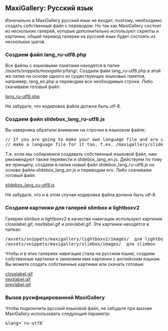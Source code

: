 
<meta http-equiv="Content-Type" content="text/html; charset=utf-8">
<h2>MaxiGallery: Русский язык</h2>

<p>Изначально в MaxiGallery русский язык не входит, поэтому, необходимо создать собственный файл с переводом. Но так как MaxiGallery состоит из нескольких галерей, которые дополнительно используют скрипты и картинки, общий перевод галереи на русский язык будет состоять из нескольких шагов.</p>
<h3 class="sub-header text-bold">Создаем файл lang_ru-utf8.php</h3>
<p>Все файлы с языковыми пакетами находятся в папке <em><span class="text-bold">/assets/snippets/maxigallery/lang/</span></em>. Создаем файл <span class="text-bold">lang_ru-utf8.php</span> в этой же папке на основе одного из существующих языковых пакетов, например, <span class="text-bold">lang_en.php</span> и переводим все необходимые строки. Либо скачиваем готовый файл:</p>
<p><a href="assets/files/MaxiGallery/lang_ru-utf8.zip.html" target="_blank">lang_ru-utf8.php</a></p>
<p>Не забудьте, что кодировка файла должна быть utf-8.</p>
<h3 class="sub-header text-bold">Создаем файл slidebox_lang_ru-utf8.js</h3>
<p>Вы наверняка обратили внимание на строчки в языковом файле:</p>
<pre class="brush: html;">// If you are going to make your own language file and are usign the lighbox,<br>// make a language file for it too, f.ex. /maxigallery/slidebox/slidebox_lang_en.js</pre>
<p>Т.е. если мы собираемся создавать собственный языковой файл, нам рекомендуют также перевести и <span class="text-bold">slidebox_lang_en.js</span>. Действуем по тому же принципу, создаем в папке новый файл <span class="text-bold">slidebox_lang_ru-utf8.js</span> на основе файла <span class="text-bold">slidebox_lang_en.js</span> и переводим его. Либо скачиваем готовый файл:</p>
<p><a href="assets/files/MaxiGallery/slidebox_lang_ru-utf8.js.html" target="_blank">slidebox_lang_ru-utf8.js</a></p>
<p>Не забудьте, что и в этом случае кодировка файла должна быть utf-8.</p>
<h3 class="sub-header text-bold">Создаем картинки для галерей slimbox и lightboxv2</h3>
<p>Галереи <span class="text-bold">slimbox</span> и <span class="text-bold">lightboxv2</span> в качестве навигации используют картинки <span class="text-bold">closelabel.gif</span>, <span class="text-bold">nextlabel.gif</span> и <span class="text-bold">prevlabel.gif</span>. Эти картинки находятся в папках:</p>
<pre class="brush: html;">/assets/snippets/maxigallery/lightboxv2/images/  для lightboxv2
/assets/snippets/maxigallery/slimbox/images/  для slimbox</pre>
<p>Чтобы и в этих галереях навигация стала на русском языке, создаем собственные картинки и заменяем ими картинки с английским языком. Вы можете создать собственные картинки или скачать готовые:</p>
<div><a href="assets/files/MaxiGallery/closelabel.gif.html" target="_blank">closelabel.gif</a></div>
<div><a href="assets/files/MaxiGallery/nextlabel.gif.html" target="_blank">nextlabel.gif</a></div>
<div><a href="assets/files/MaxiGallery/prevlabel.gif.html" target="_blank">prevlabel.gif</a></div>
<h3 class="sub-header text-bold">Вызов русифицированной MaxiGallery</h3>
<p>Чтобы подключить русский языковой файл, не забудьте при вызове <span class="text-bold">MaxiGallery</span> использовать следующий параметр:</p>
<pre class="brush: html;">&lang=`ru-utf8`</pre>